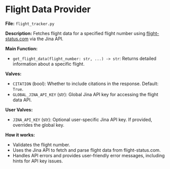 # Flight Data Provider

**File:** `flight_tracker.py`

**Description:**
Fetches flight data for a specified flight number using [flight-status.com](https://flight-status.com) via the Jina API.

**Main Function:**
- `get_flight_data(flight_number: str, ...) -> str`: Returns detailed information about a specific flight.

**Valves:**
- `CITATION` (bool): Whether to include citations in the response. Default: `True`.
- `GLOBAL_JINA_API_KEY` (str): Global Jina API key for accessing the flight data API.

**User Valves:**
- `JINA_API_KEY` (str): Optional user-specific Jina API key. If provided, overrides the global key.

**How it works:**
- Validates the flight number.
- Uses the Jina API to fetch and parse flight data from flight-status.com.
- Handles API errors and provides user-friendly error messages, including hints for API key issues.
